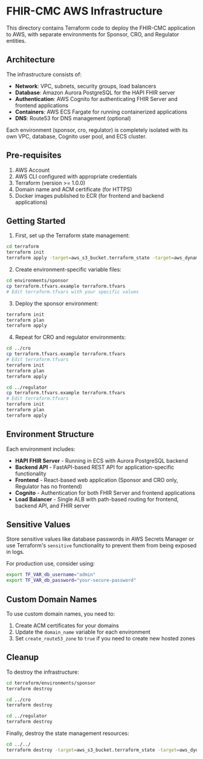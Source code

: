 # FHIR-CMC AWS Infrastructure

This directory contains Terraform code to deploy the FHIR-CMC application to AWS, with separate environments for Sponsor, CRO, and Regulator entities.

## Architecture

The infrastructure consists of:

- **Network**: VPC, subnets, security groups, load balancers
- **Database**: Amazon Aurora PostgreSQL for the HAPI FHIR server
- **Authentication**: AWS Cognito for authenticating FHIR Server and frontend applications
- **Containers**: AWS ECS Fargate for running containerized applications
- **DNS**: Route53 for DNS management (optional)

Each environment (sponsor, cro, regulator) is completely isolated with its own VPC, database, Cognito user pool, and ECS cluster.

## Pre-requisites

1. AWS Account
2. AWS CLI configured with appropriate credentials
3. Terraform (version >= 1.0.0)
4. Domain name and ACM certificate (for HTTPS)
5. Docker images published to ECR (for frontend and backend applications)

## Getting Started

1. First, set up the Terraform state management:

```bash
cd terraform
terraform init
terraform apply -target=aws_s3_bucket.terraform_state -target=aws_dynamodb_table.terraform_locks
```

2. Create environment-specific variable files:

```bash
cd environments/sponsor
cp terraform.tfvars.example terraform.tfvars
# Edit terraform.tfvars with your specific values
```

3. Deploy the sponsor environment:

```bash
terraform init
terraform plan
terraform apply
```

4. Repeat for CRO and regulator environments:

```bash
cd ../cro
cp terraform.tfvars.example terraform.tfvars
# Edit terraform.tfvars
terraform init
terraform plan
terraform apply

cd ../regulator
cp terraform.tfvars.example terraform.tfvars
# Edit terraform.tfvars
terraform init
terraform plan
terraform apply
```

## Environment Structure

Each environment includes:

- **HAPI FHIR Server** - Running in ECS with Aurora PostgreSQL backend
- **Backend API** - FastAPI-based REST API for application-specific functionality
- **Frontend** - React-based web application (Sponsor and CRO only, Regulator has no frontend)
- **Cognito** - Authentication for both FHIR Server and frontend applications
- **Load Balancer** - Single ALB with path-based routing for frontend, backend API, and FHIR server

## Sensitive Values

Store sensitive values like database passwords in AWS Secrets Manager or use Terraform's `sensitive` functionality to prevent them from being exposed in logs. 

For production use, consider using:

```bash
export TF_VAR_db_username="admin"
export TF_VAR_db_password="your-secure-password"
```

## Custom Domain Names

To use custom domain names, you need to:

1. Create ACM certificates for your domains
2. Update the `domain_name` variable for each environment
3. Set `create_route53_zone` to `true` if you need to create new hosted zones

## Cleanup

To destroy the infrastructure:

```bash
cd terraform/environments/sponsor
terraform destroy

cd ../cro
terraform destroy

cd ../regulator
terraform destroy
```

Finally, destroy the state management resources:

```bash
cd ../../
terraform destroy -target=aws_s3_bucket.terraform_state -target=aws_dynamodb_table.terraform_locks
```